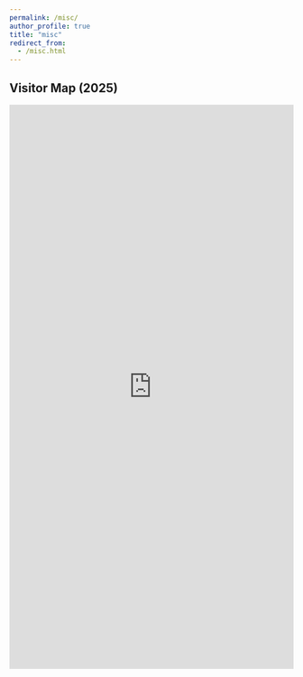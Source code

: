```yaml
---
permalink: /misc/
author_profile: true
title: "misc"
redirect_from:
  - /misc.html
---
```


<!-- {% include iframe.html src="https://mj-yl.travelmap.net" width="100%" height="550" frameborder="0" allowfullscreen=true %} -->

<section>
  <h2>Visitor Map (2025)</h2>
  <div style="width: 100%; max-width: 1200px; margin: 0 auto;">
    <div style="width: 100%; height: 1000px;">
      <iframe
        src="https://lookerstudio.google.com/embed/reporting/ba09de93-aff9-47b3-ac38-d38394192c9f/page/c8NHF"
        style="width: 100%; height: 100%; border: 0;"
        frameborder="0"
        allowfullscreen
        sandbox="allow-storage-access-by-user-activation allow-scripts allow-same-origin allow-popups allow-popups-to-escape-sandbox">
      </iframe>
    </div>
  </div>
</section>


